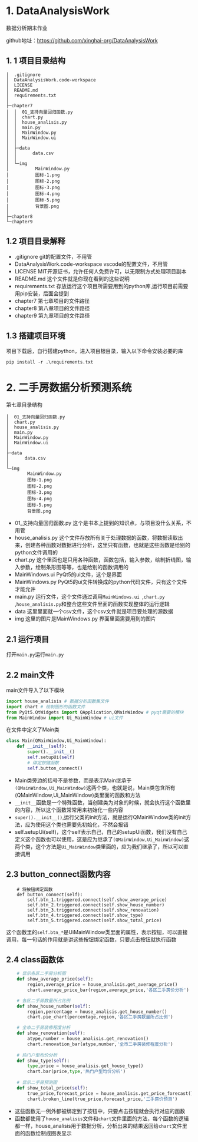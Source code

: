 # 1.   DataAnalysisWork
数据分析期末作业

github地址：https://github.com/xinghai-org/DataAnalysisWork

## 1. 1   项目目录结构

```
│  .gitignore
│  DataAnalysisWork.code-workspace
│  LICENSE
│  README.md
│  requirements.txt
│
├─chapter7
│  │  01_支持向量回归函数.py
│  │  chart.py
│  │  house_analisis.py
│  │  main.py
│  │  MainWindow.py
│  │  MainWindow.ui
│  │
│  ├─data
│  │      data.csv
│  │
│  └─img
│          MainWindow.py
│          图标-1.png
│          图标-2.png
│          图标-3.png
│          图标-4.png
│          图标-5.png
│          背景图.png
│
├─chapter8
└─chapter9
```

## 1.2    项目目录解释

- .gitignore	git的配置文件，不用管
-  DataAnalysisWork.code-workspace      vscode的配置文件，不用管
- LICENSE       MIT开源证书，允许任何人免费许可，以无限制方式处理项目副本
- README.md        这个文件就是你现在看到的这些说明
-  requirements.txt        存放运行这个项目所需要用到的python库,运行项目前需要用pip安装，后面会提到
- chapter7       第七章项目的文件路径
- chapter8       第八章项目的文件路径
- chapter9       第九章项目的文件路径

## 1.3    搭建项目环境

项目下载后，自行搭建python，进入项目根目录，输入以下命令安装必要的库

```
pip install -r .\requirements.txt
```



# 2.   二手房数据分析预测系统

第七章目录结构

```
│  01_支持向量回归函数.py
│  chart.py
│  house_analisis.py
│  main.py
│  MainWindow.py
│  MainWindow.ui
│
├─data
│      data.csv
│
└─img
        MainWindow.py
        图标-1.png
        图标-2.png
        图标-3.png
        图标-4.png
        图标-5.png
        背景图.png
```

- 01_支持向量回归函数.py       这个是书本上提到的知识点，与项目没什么关系，不用管
- house_analisis.py        这个文件存放所有关于处理数据的函数，将数据读取出来，创建各种函数对数据进行分析，这里只有函数，也就是这些函数是给别的python文件调用的
- chart.py   这个里面也是只用各种函数，函数包括，输入参数，绘制折线图，输入参数，绘制条形图等等，也是给别的函数调用的
- MainWindows.ui       PyQt5的ui文件，这个是界面
- MainWindows.py       PyQt5的ui文件转换成的python代码文件，只有这个文件才能允许
- main.py         运行文件，这个文件通过调用`MainWindows.ui `,`chart.py `,`house_analisis.py`和整合这些文件里面的函数实现整体的运行逻辑
- data 这里里面就一个csv文件，这个csv文件就是项目要处理的源数据
- img       这里的图片是MainWindows.py 界面里面需要用到的图片

## 2.1   运行项目

打开`main.py`运行`main.py`

## 2.2   main文件

main文件导入了以下模块

```python
import house_analisis # 数据分析函数集文件
import chart # 绘制图形的函数文件
from PyQt5.QtWidgets import QApplication,QMainWindow # pyqt需要的模块
from MainWindow import Ui_MainWindow # ui文件
```

在文件中定义了Main类

```python
class Main(QMainWindow,Ui_MainWindow):
    def __init__(self):
        super().__init__()
        self.setupUi(self)
        # 绑定按键函数
        self.button_connect()
```

- Main类旁边的括号不是参数，而是表示Main继承于`(QMainWindow,Ui_MainWindow)`这两个类，也就是说，Main类包含所有(QMainWindow,Ui_MainWindow)类里面的函数和方法
- `__init__`函数是一个特殊函数，当创建类为对象的时候，就会执行这个函数里的内容，所以这个函数常常用来初始化一些内容
- `super().__init__()`,运行父类的init方法，就是运行QMainWindow类的init方法，应为使用这个类也需要先初始化，不然会报错
- self.setupUi(self)，这个self表示自己，自己的setupUi函数，我们没有自己定义这个函数也可以使用，这是应为继承了`(QMainWindow,Ui_MainWindow)`这两个类，这个方法是`Ui_MainWindow`类里面的，应为我们继承了，所以可以直接调用

## 2.3   **button_connect**函数内容

```
    # 将按钮绑定函数
    def button_connect(self):
        self.btn_1.triggered.connect(self.show_average_price)
        self.btn_2.triggered.connect(self.show_house_number)
        self.btn_3.triggered.connect(self.show_renovation)
        self.btn_4.triggered.connect(self.show_type)
        self.btn_5.triggered.connect(self.show_total_price)
```

这个函数里的`self.btn_*`是UiMainWindow类里面的属性，表示按钮，可以直接调用，每一句话的作用就是讲这些按钮绑定函数，只要点击按钮就执行函数

## 2.4   **class函数体**

```python
    # 显示各区二手房分析图
    def show_average_price(self):
        region,average_price = house_analisis.get_average_price()
        chart.average_price_bar(region,average_price,'各区二手房价分析')

    # 各区二手房数量所占比例
    def show_house_number(self):
        region,percentage = house_analisis.get_house_number()
        chart.pie_chart(percentage,region,'各区二手房数量所占比例')

    # 全市二手房装修程度分析
    def show_renovation(self):
        atype,number = house_analisis.get_renovation()
        chart.renovation_bar(atype,number,'全市二手房装修程度分析')
    
    # 热门户型均价分析
    def show_type(self):
        type,price = house_analisis.get_house_type()
        chart.bar(price,type,'热门户型均价分析')
    
    # 显示二手房预测图
    def show_total_price(self):
        true_price,forecast_price = house_analisis.get_price_forecast()
        chart.broken_line(true_price,forecast_price,'二手房价预测')
```

- 这些函数无一例外都被绑定到了按钮中，只要点击按钮就会执行对应的函数
- 函数都使用了`house_analisis`文件和`chart`文件里面的方法，每个函数的逻辑都一样，house_analisis用于数据分析，分析出来的结果返回给`chart`文件里面的函数绘制成图表显示
